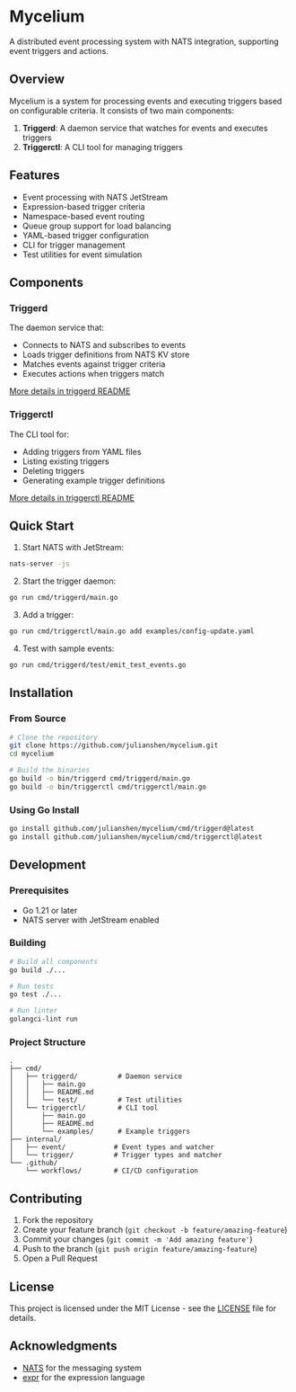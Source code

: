 # Mycelium

A distributed event processing system with NATS integration, supporting event triggers and actions.

## Overview

Mycelium is a system for processing events and executing triggers based on configurable criteria. It consists of two main components:

1. **Triggerd**: A daemon service that watches for events and executes triggers
2. **Triggerctl**: A CLI tool for managing triggers

## Features

- Event processing with NATS JetStream
- Expression-based trigger criteria
- Namespace-based event routing
- Queue group support for load balancing
- YAML-based trigger configuration
- CLI for trigger management
- Test utilities for event simulation

## Components

### Triggerd

The daemon service that:
- Connects to NATS and subscribes to events
- Loads trigger definitions from NATS KV store
- Matches events against trigger criteria
- Executes actions when triggers match

[More details in triggerd README](cmd/triggerd/README.md)

### Triggerctl

The CLI tool for:
- Adding triggers from YAML files
- Listing existing triggers
- Deleting triggers
- Generating example trigger definitions

[More details in triggerctl README](cmd/triggerctl/README.md)

## Quick Start

1. Start NATS with JetStream:
```bash
nats-server -js
```

2. Start the trigger daemon:
```bash
go run cmd/triggerd/main.go
```

3. Add a trigger:
```bash
go run cmd/triggerctl/main.go add examples/config-update.yaml
```

4. Test with sample events:
```bash
go run cmd/triggerd/test/emit_test_events.go
```

## Installation

### From Source

```bash
# Clone the repository
git clone https://github.com/julianshen/mycelium.git
cd mycelium

# Build the binaries
go build -o bin/triggerd cmd/triggerd/main.go
go build -o bin/triggerctl cmd/triggerctl/main.go
```

### Using Go Install

```bash
go install github.com/julianshen/mycelium/cmd/triggerd@latest
go install github.com/julianshen/mycelium/cmd/triggerctl@latest
```

## Development

### Prerequisites

- Go 1.21 or later
- NATS server with JetStream enabled

### Building

```bash
# Build all components
go build ./...

# Run tests
go test ./...

# Run linter
golangci-lint run
```

### Project Structure

```
.
├── cmd/
│   ├── triggerd/          # Daemon service
│   │   ├── main.go
│   │   ├── README.md
│   │   └── test/          # Test utilities
│   └── triggerctl/        # CLI tool
│       ├── main.go
│       ├── README.md
│       └── examples/      # Example triggers
├── internal/
│   ├── event/            # Event types and watcher
│   └── trigger/          # Trigger types and matcher
└── .github/
    └── workflows/        # CI/CD configuration
```

## Contributing

1. Fork the repository
2. Create your feature branch (`git checkout -b feature/amazing-feature`)
3. Commit your changes (`git commit -m 'Add amazing feature'`)
4. Push to the branch (`git push origin feature/amazing-feature`)
5. Open a Pull Request

## License

This project is licensed under the MIT License - see the [LICENSE](LICENSE) file for details.

## Acknowledgments

- [NATS](https://nats.io/) for the messaging system
- [expr](https://github.com/expr-lang/expr) for the expression language 